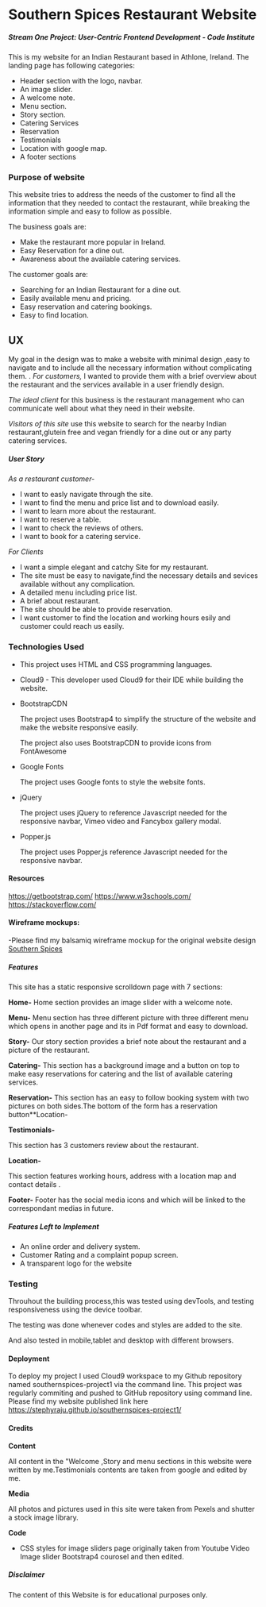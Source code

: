 # Southern Spices Restaurant Website

 ##### Stream One Project: User-Centric Frontend Development - Code Institute
 
This is my website for an Indian Restaurant based in Athlone, Ireland. 
The landing page has following categories:

*	Header section with the logo, navbar.
*	An image slider.
*	A welcome note.
*	Menu section.
*	Story section.
*	Catering Services
*	Reservation
*	Testimonials
*	Location with google map.
*	A footer sections 

### Purpose of website

This website tries to address the needs of the customer to find all the information that they needed to contact the restaurant, while breaking the information simple and easy to follow as possible.

The business goals are:

*	Make the restaurant more popular in Ireland.
*	Easy Reservation for a dine out.
*	Awareness about the available catering services.
	 

The customer goals are:

*	Searching for an Indian Restaurant for a dine out.
*	Easily available menu and pricing.
*	Easy reservation and catering bookings.
*	Easy to find location.

## UX

My goal in the design was to make a website with minimal design ,easy to navigate and to include all the necessary information without complicating them.
.
*For customers,* I wanted to provide them with a brief overview about the restaurant and the services available in a user friendly design. 

*The ideal client* for this business is the restaurant management who can communicate well about what they need in their website. 

*Visitors of this site* use this website to search for the nearby Indian restaurant,glutein free and vegan friendly for a dine out or any party catering services.

##### User Story
 *As a restaurant customer-*
 - I want to easly navigate through the site. 
 - I want to find the menu and price list and to download easily.
 - I want to learn more about the restaurant.
 - I want to reserve a table.
 - I want to check the reviews of others.
 - I want to book for a catering service.
 
*For Clients*
- I want a simple elegant and catchy Site for my restaurant.
- The site must be easy to navigate,find the necessary details and sevices available without any complication.
- A detailed menu including price list.
- A brief about restaurant.
- The site should be able to provide reservation.
- I want customer to find the location and working hours esily and customer could reach us easily.

 
### Technologies Used

*	This project uses HTML and CSS programming languages.

*	Cloud9 - This developer used Cloud9 for their IDE while building the website.

*	BootstrapCDN

	The project uses Bootstrap4 to simplify the structure of the website and make the website responsive easily.
	
	The project also uses BootstrapCDN to provide icons from FontAwesome
*	Google Fonts

	The project uses Google fonts to style the website fonts.
*	jQuery

	The project uses jQuery to reference Javascript needed for the responsive navbar, Vimeo video and Fancybox gallery modal.
*	Popper.js

	The project uses Popper,js reference Javascript needed for the responsive navbar.
 
#### Resources

https://getbootstrap.com/ https://www.w3schools.com/ https://stackoverflow.com/  

####  Wireframe mockups:

 -Please find my balsamiq wireframe mockup for the original website design [Southern Spices](https://stephyraju.github.io/southernspices-project1/wireframe/wireframe.pdf)

##### Features

This site has a static responsive scrolldown page with 7 sections:

**Home-**
     Home section provides an image slider with a welcome note.
     
**Menu-**
    Menu section has three different picture with three different menu which opens in another page and its in Pdf format and easy to download.

 **Story-**
  Our story section provides a brief note about the restaurant and a picture of the restaurant.

**Catering-**
This section has a background image and a button on top to make easy reservations for catering and the list of available catering services.

**Reservation-**
This section has an easy to follow booking system with two pictures on both sides.The bottom of the form has a reservation button**Location-

**Testimonials-**

This section has 3 customers review about the restaurant.

**Location-**

This section features working hours, address with a location map and contact details .
 
**Footer-**
Footer has the social media icons and which will be linked to the correspondant medias in future.

##### Features Left to Implement

* An online order and delivery system.
* Customer Rating and a complaint popup screen.
* A transparent logo for the website 



### Testing

Throuhout the building process,this was tested using devTools, and testing responsiveness using the device toolbar.

The testing was done whenever codes and styles are added to the site.

And also tested in mobile,tablet and desktop with different browsers.

#### Deployment

To deploy my project I used Cloud9 workspace to my Github repository named southernspices-project1 via the command line.
This project was regularly commiting and pushed to GitHub repository using command line.
Please find my website published link here https://stephyraju.github.io/southernspices-project1/


#### Credits

**Content**

All content in the "Welcome ,Story and menu sections in this website were written by me.Testimonials contents are taken from google and edited by me.

**Media**

All photos and pictures used in this site were taken from Pexels and shutter a stock image library. 

**Code**

* CSS styles for image sliders page originally taken from Youtube Video Image slider Bootstrap4 courosel and then edited.


##### Disclaimer

The content of this Website is for educational purposes only.





